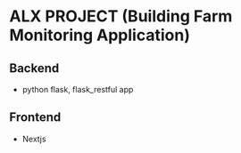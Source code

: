 # ALX PROJECT (Building Farm Monitoring Application)

## Backend 
- python flask, flask_restful app

## Frontend 
- Nextjs 